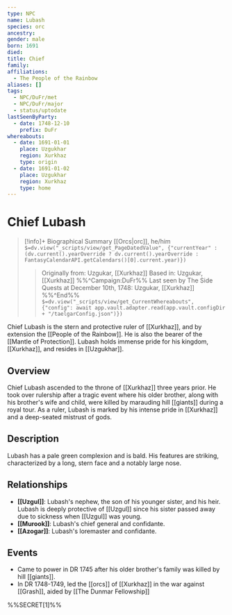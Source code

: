 ```yaml
---
type: NPC
name: Lubash
species: orc
ancestry: 
gender: male
born: 1691
died: 
title: Chief
family: 
affiliations:
  - The People of the Rainbow
aliases: []
tags:
  - NPC/DuFr/met
  - NPC/DuFr/major
  - status/uptodate
lastSeenByParty:
  - date: 1748-12-10
    prefix: DuFr
whereabouts:
  - date: 1691-01-01
    place: Uzgukhar
    region: Xurkhaz
    type: origin
  - date: 1691-01-02
    place: Uzgukhar
    region: Xurkhaz
    type: home
---
```

# Chief Lubash
>[!info]+ Biographical Summary
>[[Orcs|orc]], he/him
>`$=dv.view("_scripts/view/get_PageDatedValue", {"currentYear" : (dv.current().yearOverride ? dv.current().yearOverride : FantasyCalendarAPI.getCalendars()[0].current.year)})`
>> Originally from: Uzgukar, [[Xurkhaz]]
>> Based in: Uzgukar, [[Xurkhaz]]
>>%%^Campaign:DuFr%% Last seen by The Side Quests at December 10th, 1748: Uzgukar, [[Xurkhaz]] %%^End%%
>> `$=dv.view("_scripts/view/get_CurrentWhereabouts", {"config": await app.vault.adapter.read(app.vault.configDir + "/taelgarConfig.json")})`

Chief Lubash is the stern and protective ruler of [[Xurkhaz]], and by extension the [[People of the Rainbow]]. He is also the bearer of the [[Mantle of Protection]].  Lubash holds immense pride for his kingdom, [[Xurkhaz]], and resides in [[Uzgukhar]].
## Overview

Chief Lubash ascended to the throne of [[Xurkhaz]] three years prior. He took over rulership after a tragic event where his older brother, along with his brother's wife and child, were killed by marauding hill [[giants]] during a royal tour. As a ruler, Lubash is marked by his intense pride in [[Xurkhaz]] and a deep-seated mistrust of gods.
## Description

Lubash has a pale green complexion and is bald. His features are striking, characterized by a long, stern face and a notably large nose.
## Relationships

- **[[Uzgul]]**: Lubash's nephew, the son of his younger sister, and his heir. Lubash is deeply protective of [[Uzgul]] since his sister passed away due to sickness when [[Uzgul]] was young.
- **[[Murook]]**: Lubash's chief general and confidante. 
- **[[Azogar]]**: Lubash's loremaster and confidante. 
## Events

- Came to power in DR 1745 after his older brother's family was killed by hill [[giants]].
- In DR 1748-1749, led the [[orcs]] of [[Xurkhaz]] in the war against [[Grash]], aided by [[The Dunmar Fellowship]]

%%SECRET[1]%%